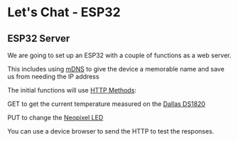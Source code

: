 # Let's Chat - ESP32

## ESP32 Server

We are going to set up an ESP32 with a couple of functions as a web server.

This includes using [mDNS](https://docs.espressif.com/projects/esp-protocols/mdns/docs/latest/en/index.html) to give the device a memorable name and save us from needing the IP address

The initial functions will use [HTTP Methods](https://www.w3schools.com/tags/ref_httpmethods.asp):

GET to get the current temperature measured on the [Dallas DS1820](https://www.electronicwings.com/esp32/ds18b20-sensor-interfacing-with-esp32)

PUT to change the [Neopixel LED](https://core-electronics.com.au/guides/ws2812-addressable-leds-arduino-quickstart-guide/)

You can use a device browser to send the HTTP to test the responses.
